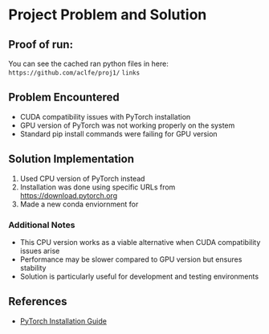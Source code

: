 # Project Problem and Solution

## Proof of run:
You can see the cached ran python files in here:
`https://github.com/aclfe/proj1/`
`links`

## Problem Encountered
- CUDA compatibility issues with PyTorch installation
- GPU version of PyTorch was not working properly on the system
- Standard pip install commands were failing for GPU version

## Solution Implementation
1. Used CPU version of PyTorch instead
2. Installation was done using specific URLs from https://download.pytorch.org
3. Made a new conda enviornment for  
### Additional Notes
- This CPU version works as a viable alternative when CUDA compatibility issues arise
- Performance may be slower compared to GPU version but ensures stability
- Solution is particularly useful for development and testing environments

## References
- [PyTorch Installation Guide](https://pytorch.org/get-started/locally/)
